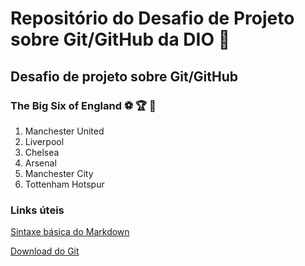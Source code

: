 # Repositório do Desafio de Projeto sobre Git/GitHub da DIO 👾
## Desafio de projeto sobre Git/GitHub
### The Big Six of England ⚽ 🏆 🏴󠁧󠁢󠁥󠁮󠁧󠁿
1. Manchester United
2. Liverpool
3. Chelsea
4. Arsenal
5. Manchester City
6. Tottenham Hotspur

### Links úteis
[Sintaxe básica do Markdown](https://www.markdownguide.org/cheat-sheet/)

[Download do Git](https://git-scm.com/downloads)

